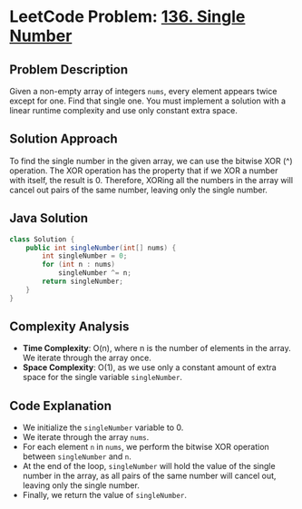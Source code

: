 # LeetCode Problem: [136. Single Number](https://leetcode.com/problems/single-number/)

## Problem Description 

Given a non-empty array of integers `nums`, every element appears twice except for one. Find that single one. You must implement a solution with a linear runtime complexity and use only constant extra space.
    
## Solution Approach

To find the single number in the given array, we can use the bitwise XOR (^) operation. The XOR operation has the property that if we XOR a number with itself, the result is 0. Therefore, XORing all the numbers in the array will cancel out pairs of the same number, leaving only the single number.

## Java Solution

```java
class Solution {
    public int singleNumber(int[] nums) {
        int singleNumber = 0;
        for (int n : nums)
            singleNumber ^= n;
        return singleNumber;  
    }
}
```

## Complexity Analysis

- **Time Complexity**: O(n), where n is the number of elements in the array. We iterate through the array once.
- **Space Complexity**: O(1), as we use only a constant amount of extra space for the single variable `singleNumber`.

## Code Explanation
- We initialize the `singleNumber` variable to 0.
- We iterate through the array `nums`.
- For each element `n` in `nums`, we perform the bitwise XOR operation between `singleNumber` and `n`.
- At the end of the loop, `singleNumber` will hold the value of the single number in the array, as all pairs of the same number will cancel out, leaving only the single number.
- Finally, we return the value of `singleNumber`.
